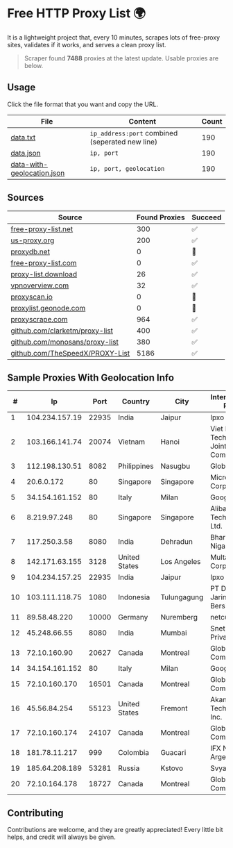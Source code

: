 
# Free HTTP Proxy List 🌍

It is a lightweight project that, every 10 minutes, scrapes lots of free-proxy sites, validates if it works, and serves a clean proxy list.


> Scraper found **7488** proxies at the latest update. Usable proxies are below.

## Usage

Click the file format that you want and copy the URL.


|File|Content|Count|
|----|-------|-----|
|[data.txt](https://raw.githubusercontent.com/themiralay/Proxy-List-World/master/data.txt)|`ip_address:port` combined (seperated new line)|190|
|[data.json](https://raw.githubusercontent.com/themiralay/Proxy-List-World/master/data.json)|`ip, port`|190|
|[data-with-geolocation.json](https://raw.githubusercontent.com/themiralay/Proxy-List-World/master/data-with-geolocation.json)|`ip, port, geolocation`|190|

## Sources

|Source|Found Proxies|Succeed|
|------|-------------|-------|
|[free-proxy-list.net](https://free-proxy-list.net)|300|✅|
|[us-proxy.org](https://www.us-proxy.org)|200|✅|
|[proxydb.net](http://proxydb.net)|0|🚫|
|[free-proxy-list.com](https://free-proxy-list.com/?page=&port=&type%5B%5D=http&type%5B%5D=https&up_time=0&search=Search)|0|✅|
|[proxy-list.download](https://www.proxy-list.download/HTTP)|26|✅|
|[vpnoverview.com](https://vpnoverview.com/privacy/anonymous-browsing/free-proxy-servers)|32|✅|
|[proxyscan.io](https://www.proxyscan.io)|0|🚫|
|[proxylist.geonode.com](https://proxylist.geonode.com/api/proxy-list?limit=300&page=1&sort_by=lastChecked&sort_type=desc&protocols=http,https)|0|🚫|
|[proxyscrape.com](https://api.proxyscrape.com/v2/?request=displayproxies&protocol=http&timeout=10000&country=all&ssl=all&anonymity=all)|964|✅|
|[github.com/clarketm/proxy-list](https://raw.githubusercontent.com/clarketm/proxy-list/master/proxy-list-raw.txt)|400|✅|
|[github.com/monosans/proxy-list](https://raw.githubusercontent.com/monosans/proxy-list/main/proxies/http.txt)|380|✅|
|[github.com/TheSpeedX/PROXY-List](https://raw.githubusercontent.com/TheSpeedX/PROXY-List/master/http.txt)|5186|✅|


## Sample Proxies With Geolocation Info

|#|Ip|Port|Country|City|Internet Service Provider|
|-|--|----|-------|----|-------------------------|
|1|104.234.157.19|22935|India|Jaipur|Ipxo LLC|
|2|103.166.141.74|20074|Vietnam|Hanoi|Viet NAM Cloud Technology Joint Stock Company|
|3|112.198.130.51|8082|Philippines|Nasugbu|Globe Telecom|
|4|20.6.0.172|80|Singapore|Singapore|Microsoft Corporation|
|5|34.154.161.152|80|Italy|Milan|Google LLC|
|6|8.219.97.248|80|Singapore|Singapore|Alibaba (US) Technology Co., Ltd.|
|7|117.250.3.58|8080|India|Dehradun|Bharat Sanchar Nigam Ltd|
|8|142.171.63.155|3128|United States|Los Angeles|Multacom Corporation|
|9|104.234.157.25|22935|India|Jaipur|Ipxo LLC|
|10|103.111.118.75|1080|Indonesia|Tulungagung|PT Dimensi Jaringan Bersinar|
|11|89.58.48.220|10000|Germany|Nuremberg|netcup GmbH|
|12|45.248.66.55|8080|India|Mumbai|Snet Networks Private Limited|
|13|72.10.160.90|20627|Canada|Montreal|GloboTech Communications|
|14|34.154.161.152|80|Italy|Milan|Google LLC|
|15|72.10.160.170|16501|Canada|Montreal|GloboTech Communications|
|16|45.56.84.254|55123|United States|Fremont|Akamai Technologies, Inc.|
|17|72.10.160.174|24107|Canada|Montreal|GloboTech Communications|
|18|181.78.11.217|999|Colombia|Guacari|IFX Networks Argentina S.R.L|
|19|185.64.208.189|53281|Russia|Kstovo|Svyazist LLC|
|20|72.10.164.178|18727|Canada|Montreal|GloboTech Communications|



## Contributing

Contributions are welcome, and they are greatly appreciated! Every
little bit helps, and credit will always be given.

